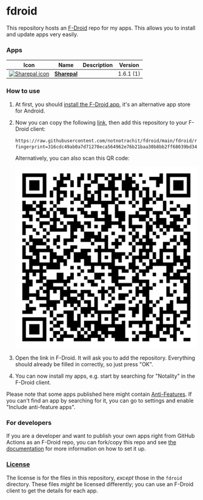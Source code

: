 # fdroid
This repository hosts an [F-Droid](https://f-droid.org/) repo for my apps. This allows you to install and update apps very easily.

### Apps

<!-- This table is auto-generated. Do not edit -->
| Icon | Name | Description | Version |
| --- | --- | --- | --- |
| <a href="https://github.com/notnotrachit/sharepal_app"><img src="fdroid/repo/icons/" alt="Sharepal icon" width="36px" height="36px"></a> | [**Sharepal**](https://github.com/notnotrachit/sharepal_app) |  | 1.6.1 (1) |
<!-- end apps table -->

### How to use
1. At first, you should [install the F-Droid app](https://f-droid.org/), it's an alternative app store for Android.
2. Now you can copy the following [link](https://raw.githubusercontent.com/notnotrachit/fdroid/main/fdroid/repo?fingerprint=316cdc49ab0a7d71270eca564962e76b21baa30b8bb2ff68039bd34eca0bdbb2), then add this repository to your F-Droid client:

    ```
    https://raw.githubusercontent.com/notnotrachit/fdroid/main/fdroid/repo?fingerprint=316cdc49ab0a7d71270eca564962e76b21baa30b8bb2ff68039bd34eca0bdbb2
    ```

    Alternatively, you can also scan this QR code:

    <p align="center">
      <img src=".github/qrcode.png?raw=true" alt="F-Droid repo QR code"/>
    </p>

3. Open the link in F-Droid. It will ask you to add the repository. Everything should already be filled in correctly, so just press "OK".
4. You can now install my apps, e.g. start by searching for "Notality" in the F-Droid client.

Please note that some apps published here might contain [Anti-Features](https://f-droid.org/en/docs/Anti-Features/). If you can't find an app by searching for it, you can go to settings and enable "Include anti-feature apps".

### For developers
If you are a developer and want to publish your own apps right from GitHub Actions as an F-Droid repo, you can fork/copy this repo and see  [the documentation](setup.md) for more information on how to set it up.

### [License](LICENSE)
The license is for the files in this repository, *except* those in the `fdroid` directory. These files *might* be licensed differently; you can use an F-Droid client to get the details for each app.
